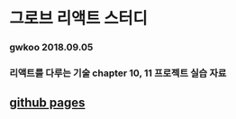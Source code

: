 <!-- 
markdown 문법 알아가기

# h1
## h2
### h3

-->

 <!-- 
  # 깃 허브 페이지 연동 
  깃헙에서 제공하는 호스팅 서비스

  1. 깃헙 계정
  2. 깃헙 프로젝트
  3. 깃헙 브랜치 gh-pages

  
  <code>
  yarn build
  </code>

  * package.json 내부 "homepage" : "http://myname.github.io/myapp", 작성
  <code>
    "homepage": "http://gwkoo.github.io/react-study-grove"
  </code>

  <code> 
  yarn build
  yarn add --dev gh-pages
  </code>

  * pageage.json 파일 내부
  <code>
  "script": {
    "predeploy": "npm run build",
    "deploy": "gh-pages -d build"
  }
  </code>
  추가 후 yarn run deploy, yarn build deploy 하면 완료.
  -->

# 그로브 리액트 스터디 
### gwkoo 2018.09.05

### 리액트를 다루는 기술 chapter 10, 11 프로젝트 실습 자료

## [github pages](https://gwkoo.github.io/react-study-grove/)
